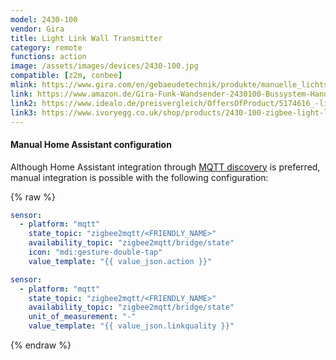 ```yaml
---
model: 2430-100  
vendor: Gira
title: Light Link Wall Transmitter
category: remote
functions: action
image: /assets/images/devices/2430-100.jpg
compatible: [z2m, conbee]
mlink: https://www.gira.com/en/gebaeudetechnik/produkte/manuelle_lichtsteuerung/zigbee-lightlink/features.html
link: https://www.amazon.de/Gira-Funk-Wandsender-2430100-Bussystem-Hand-4010337025078/dp/B072MHWBTD
link2: https://www.idealo.de/preisvergleich/OffersOfProduct/5174616_-light-link-3-fach-reinweiss-2430100-gira.html
link3: https://www.ivoryegg.co.uk/shop/products/2430-100-zigbee-light-link-wireless-wall-transmitter
---
```



#### Manual Home Assistant configuration
Although Home Assistant integration through [MQTT discovery](https://www.zigbee2mqtt.io/integration/home_assistant) is preferred,
manual integration is possible with the following configuration:


{% raw %}
```yaml
sensor:
  - platform: "mqtt"
    state_topic: "zigbee2mqtt/<FRIENDLY_NAME>"
    availability_topic: "zigbee2mqtt/bridge/state"
    icon: "mdi:gesture-double-tap"
    value_template: "{{ value_json.action }}"

sensor:
  - platform: "mqtt"
    state_topic: "zigbee2mqtt/<FRIENDLY_NAME>"
    availability_topic: "zigbee2mqtt/bridge/state"
    unit_of_measurement: "-"
    value_template: "{{ value_json.linkquality }}"
```
{% endraw %}


